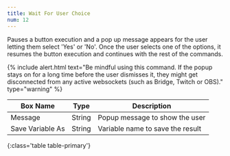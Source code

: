 ```yaml
---
title: Wait For User Choice
num: 12
---
```


Pauses a button execution and a pop up message appears for the user letting them select 'Yes' or 'No'. Once the user selects one of the options, it resumes the button execution and continues with the rest of the commands.

{% include alert.html text="Be mindful using this command. If the popup stays on for a long time before the user dismisses it, they might get disconnected from any active websockets (such as Bridge, Twitch or OBS)." type="warning" %} 

| Box Name | Type | Description | 
|-------|--------|--------
|Message| String | Popup message to show the user
|Save Variable As | String | Variable name to save the result
{:class='table table-primary'}







